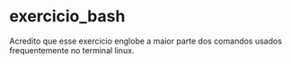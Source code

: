 # exercicio_bash
Acredito que esse exercicio englobe a maior parte dos comandos usados frequentemente no terminal linux.

